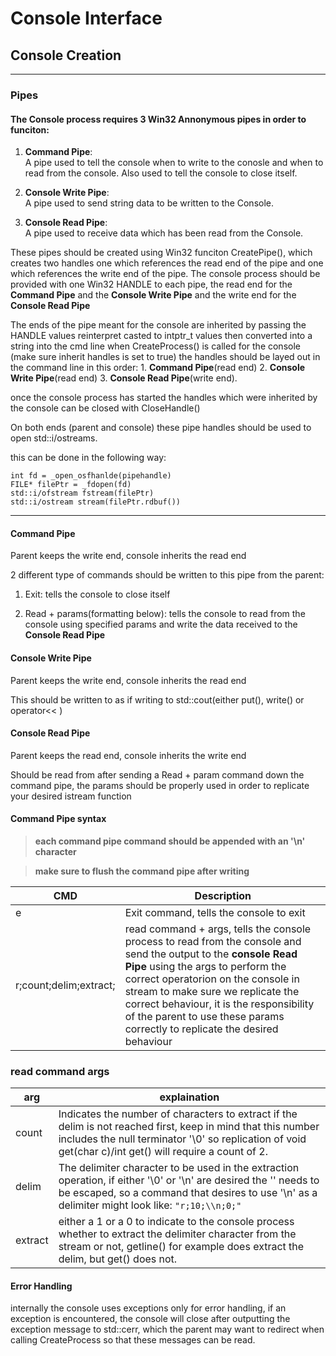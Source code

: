 # Console Interface

## Console Creation

---

### Pipes

#### The Console process requires 3 Win32 Annonymous pipes in order to funciton:

1.  **Command Pipe**: \
    A pipe used to tell the console when to write to the conosle and when to read from the console. Also used to tell the console to close itself.

2.  **Console Write Pipe**:\
    A pipe used to send string data to be written to the Console.

3.  **Console Read Pipe**:\
    A pipe used to receive data which has been read from the Console.

These pipes should be created using Win32 funciton CreatePipe(), which creates two handles one which references the read end of the pipe and one which references the write end of the pipe. The console process should be provided with one Win32 HANDLE to each pipe, the read end for the **Command Pipe** and the **Console Write Pipe** and the write end for the **Console Read Pipe**

The ends of the pipe meant for the console are inherited by passing the HANDLE values reinterpret casted to intptr_t values then converted into a string into the cmd line when CreateProcess() is called for the console (make sure inherit handles is set to true)
the handles should be layed out in the command line in this order: 1. **Command Pipe**(read end) 2. **Console Write Pipe**(read end) 3. **Console Read Pipe**(write end).

once the console process has started the handles which were inherited by the console can be closed with CloseHandle()

On both ends (parent and console) these pipe handles should be used to open std::i/ostreams.

this can be done in the following way:

```
int fd = _open_osfhanlde(pipehandle)
FILE* filePtr = _fdopen(fd)
std::i/ofstream fstream(filePtr)
std::i/ostream stream(filePtr.rdbuf())
```

---

#### **Command Pipe**

Parent keeps the write end, console inherits the read end

2 different type of commands should be written to this pipe from the parent:

1. Exit: tells the console to close itself

2. Read + params(formatting below): tells the console to read from the console using specified params and write the data received to the **Console Read Pipe**

#### **Console Write Pipe**

Parent keeps the write end, console inherits the read end

This should be written to as if writing to std::cout(either put(), write() or operator<< )

#### **Console Read Pipe**

Parent keeps the read end, console inherits the write end

Should be read from after sending a Read + param command down the command pipe, the params should be properly used in order to replicate your desired istream function

#### **Command Pipe syntax**

> **each command pipe command should be appended with an '\n' character**

> **make sure to flush the command pipe after writing**

| CMD                    | Description                                                                                                                                                                                                                                                                                                                                                  |
| ---------------------- | ------------------------------------------------------------------------------------------------------------------------------------------------------------------------------------------------------------------------------------------------------------------------------------------------------------------------------------------------------------ |
| e                      | Exit command, tells the console to exit                                                                                                                                                                                                                                                                                                                      |
| r;count;delim;extract; | read command + args, tells the console process to read from the console and send the output to the **console Read Pipe** using the args to perform the correct operatorion on the console in stream to make sure we replicate the correct behaviour, it is the responsibility of the parent to use these params correctly to replicate the desired behaviour |

### read command args

| arg     | explaination                                                                                                                                                                                                             |
| ------- | ------------------------------------------------------------------------------------------------------------------------------------------------------------------------------------------------------------------------ |
| count   | Indicates the number of characters to extract if the delim is not reached first, keep in mind that this number includes the null terminator '\0' so replication of void get(char c)/int get() will require a count of 2. |
| delim   | The delimiter character to be used in the extraction operation, if either '\0' or '\n' are desired the '\' needs to be escaped, so a command that desires to use '\n' as a delimiter might look like: `"r;10;\\n;0;"`    |
| extract | either a 1 or a 0 to indicate to the console process whether to extract the delimiter character from the stream or not, getline() for example does extract the delim, but get() does not.                                |

#### **Error Handling**

internally the console uses exceptions only for error handling, if an exception is encountered, the console will close after outputting the exception message to std::cerr, which the parent may want to redirect when calling CreateProcess so that these messages can be read.
